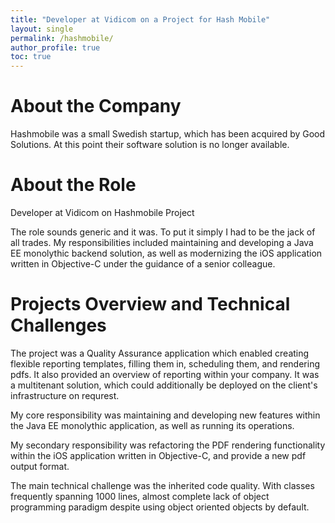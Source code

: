 ```yaml
---
title: "Developer at Vidicom on a Project for Hash Mobile"
layout: single
permalink: /hashmobile/
author_profile: true
toc: true
---
```

# About the Company
Hashmobile was a small Swedish startup, which has been acquired by Good Solutions. At this point their software solution is no longer available.

# About the Role
Developer at Vidicom on Hashmobile Project

The role sounds generic and it was. To put it simply I had to be the jack of all trades. My responsibilities included maintaining and developing a Java EE monolythic backend solution, as well as modernizing the iOS application written in Objective-C under the guidance of a senior colleague. 

# Projects Overview and Technical Challenges
The project was a Quality Assurance application which enabled creating flexible reporting templates, filling them in, scheduling them, and rendering pdfs. It also provided an overview of reporting within your company. It was a multitenant solution, which could additionally be deployed on the client's infrastructure on requrest. 

My core responsibility was maintaining and developing new features within the Java EE monolythic application, as well as running its operations. 

My secondary responsibility was refactoring the PDF rendering functionality within the iOS application written in Objective-C, and provide a new pdf output format. 

The main technical challenge was the inherited code quality. With classes frequently spanning 1000 lines, almost complete lack of object programming paradigm despite using object oriented objects by default. 